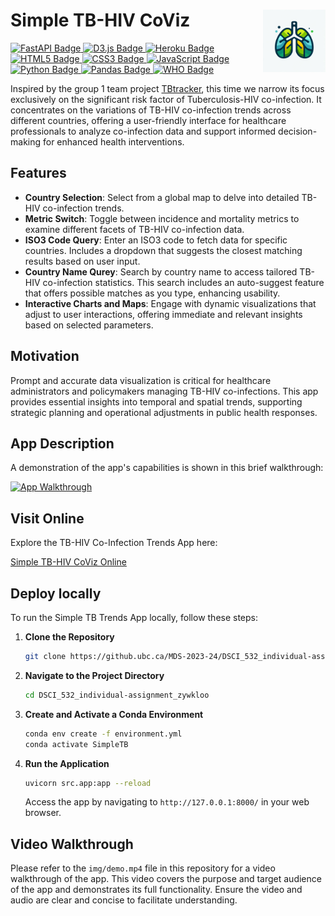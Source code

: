 # Simple TB-HIV CoViz <img src="/assets/lungs.png" align="right" width=100 height=100 alt="" />


<a href="https://fastapi.tiangolo.com/" target="_blank">
    <img src="https://img.shields.io/badge/FastAPI-005571?style=for-the-badge&logo=fastapi" alt="FastAPI Badge">
</a>
<a href="https://d3js.org/" target="_blank">
    <img src="https://img.shields.io/badge/D3.js-F9A03C?style=for-the-badge&logoColor=white" alt="D3.js Badge">
</a>
<a href="https://www.heroku.com/" target="_blank">
    <img src="https://img.shields.io/badge/Heroku-430098?style=for-the-badge&logo=heroku&logoColor=white" alt="Heroku Badge">
</a>
<a href="https://html.spec.whatwg.org/multipage/" target="_blank">
    <img src="https://img.shields.io/badge/HTML5-E34F26?style=for-the-badge&logo=html5&logoColor=white" alt="HTML5 Badge">
</a>
<a href="https://www.w3.org/Style/CSS/" target="_blank">
    <img src="https://img.shields.io/badge/CSS3-1572B6?style=for-the-badge&logo=css3&logoColor=white" alt="CSS3 Badge">
</a>
<a href="https://developer.mozilla.org/en-US/docs/Web/JavaScript" target="_blank">
    <img src="https://img.shields.io/badge/JavaScript-F7DF1E?style=for-the-badge&logo=javascript&logoColor=black" alt="JavaScript Badge">
</a>
<a href="https://www.python.org/" target="_blank">
    <img src="https://img.shields.io/badge/Python-3776AB?style=for-the-badge&logo=python&logoColor=white" alt="Python Badge">
</a>
<a href="https://pandas.pydata.org/" target="_blank">
    <img src="https://img.shields.io/badge/Pandas-150458?style=for-the-badge&logo=pandas&logoColor=white" alt="Pandas Badge">
</a>
<a href="https://www.who.int/" target="_blank">
    <img src="https://img.shields.io/badge/WHO-0093D5?style=for-the-badge&logo=unitednations&logoColor=white" alt="WHO Badge">
</a>

Inspired by the group 1 team project [TBtracker](https://dsci-532-2024-1-tbtracker.onrender.com/), this time we narrow its focus exclusively on the significant risk factor of Tuberculosis-HIV co-infection. It concentrates on the variations of TB-HIV co-infection trends across different countries, offering a user-friendly interface for healthcare professionals to analyze co-infection data and support informed decision-making for enhanced health interventions.

## Features

- **Country Selection**: Select from a global map to delve into detailed TB-HIV co-infection trends.
- **Metric Switch**: Toggle between incidence and mortality metrics to examine different facets of TB-HIV co-infection data.
- **ISO3 Code Query**: Enter an ISO3 code to fetch data for specific countries. Includes a dropdown that suggests the closest matching results based on user input.
- **Country Name Qurey**: Search by country name to access tailored TB-HIV co-infection statistics. This search includes an auto-suggest feature that offers possible matches as you type, enhancing usability.
- **Interactive Charts and Maps**: Engage with dynamic visualizations that adjust to user interactions, offering immediate and relevant insights based on selected parameters.

## Motivation

Prompt and accurate data visualization is critical for healthcare administrators and policymakers managing TB-HIV co-infections. This app provides essential insights into temporal and spatial trends, supporting strategic planning and operational adjustments in public health responses.

## App Description

A demonstration of the app's capabilities is shown in this brief walkthrough:

[![App Walkthrough](https://media.github.ubc.ca/user/2897/files/28208a4a-67bf-4971-a97e-aefd50944777)](https://youtu.be/AkQwr2EIrcU)

## Visit Online

Explore the TB-HIV Co-Infection Trends App here:

[Simple TB-HIV CoViz Online](http://www.simpletb.life/)

## Deploy locally

To run the Simple TB Trends App locally, follow these steps:

1. **Clone the Repository**

    ```bash
    git clone https://github.ubc.ca/MDS-2023-24/DSCI_532_individual-assignment_zywkloo.git
    ```

2. **Navigate to the Project Directory**

    ```bash
    cd DSCI_532_individual-assignment_zywkloo
    ```

3. **Create and Activate a Conda Environment**

    ```bash
    conda env create -f environment.yml
    conda activate SimpleTB
    ```

4. **Run the Application**

    ```bash
    uvicorn src.app:app --reload
    ```

    Access the app by navigating to `http://127.0.0.1:8000/` in your web browser.

## Video Walkthrough

Please refer to the `img/demo.mp4` file in this repository for a video walkthrough of the app. This video covers the purpose and target audience of the app and demonstrates its full functionality. Ensure the video and audio are clear and concise to facilitate understanding.


